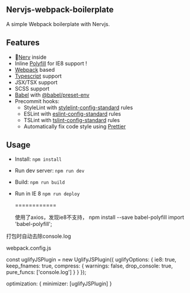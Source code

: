 Nervjs-webpack-boilerplate
---

A simple Webpack boilerplate with Nervjs.

## Features

* 🤖[Nerv](https://github.com/NervJS/nerv) inside
* Inline [Polyfill](https://github.com/o2team/es5-polyfill) for IE8 support !
* [Webpack](https://github.com/webpack/webpack) based
* [Typescript](https://github.com/Microsoft/TypeScript) support
* JSX/TSX support
* SCSS support
* [Babel](https://github.com/babel/babel) with [@babel/preset-env](https://github.com/babel/babel/tree/master/packages/babel-preset-env)
* Precommit hooks:
    * StyleLint with [stylelint-config-standard](https://github.com/stylelint/stylelint-config-standard) rules
    * ESLint with [eslint-config-standard](https://github.com/standard/eslint-config-standard) rules
    * TSLint with [tslint-config-standard](https://github.com/blakeembrey/tslint-config-standard) rules
    * Automatically fix code style using [Prettier](https://github.com/prettier/prettier)

## Usage

* Install:
    `npm install`

* Run dev server:
    `npm run dev`

* Build:
    `npm run build`

* Run in IE 8
    `npm run deploy`
    
    
    ============
    
    使用了axios，发现ie8不支持， 
    npm install --save babel-polyfill
    import 'babel-polyfill';


打包时自动去除console.log 

webpack.config.js

const uglifyJSPlugin = new UglifyJSPlugin({
  uglifyOptions: {
    ie8: true,
    keep_fnames: true,
    compress: {
      warnings: false,
      drop_console: true,
      pure_funcs: ['console.log']
    }
  }
});

optimization: {
    minimizer: [uglifyJSPlugin]
  }
